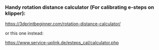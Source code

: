 ### Handy rotation distance calculator (For calibrating e-steps on klipper):

https://3dprintbeginner.com/rotation-distance-calculator/

or this one instead: 

https://www.service-uplink.de/esteps_cal/calculator.php

